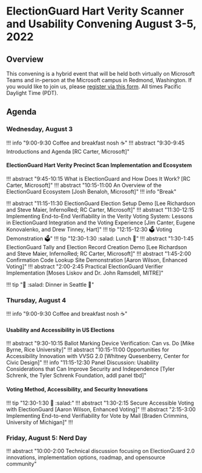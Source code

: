 # ElectionGuard Hart Verity Scanner and Usability Convening August 3-5, 2022

## Overview

This convening is a hybrid event that will be held both virtually on Microsoft Teams and in-person at the Microsoft campus in Redmond, Washington. If you would like to join us, please [register via this form](https://form.jotform.com/221867238031151). All times Pacific Daylight Time (PDT).

## Agenda

### Wednesday, August 3

!!! info "9:00-9:30  Coffee and breakfast nosh :coffee:"
!!! abstract "9:30-9:45 Introductions and Agenda [RC Carter, Microsoft]"

#### ElectionGuard Hart Verity Precinct Scan Implementation and Ecosystem

!!! abstract "9:45-10:15 What is ElectionGuard and How Does It Work?  [RC Carter, Microsoft]"
!!! abstract "10:15-11:00 An Overview of the ElectionGuard Ecosystem [Josh Benaloh, Microsoft]"
!!! info "Break"

!!! abstract "11:15-11:30 ElectionGuard Election Setup Demo [Lee Richardson and  Steve Maier, InfernoRed; RC Carter, Microsoft]"
!!! abstract "11:30-12:15 Implementing End-to-End Verifiability in the Verity Voting System: Lessons in ElectionGuard Integration and the Voting Experience [Jim Canter, Eugene Konovalenko, and Drew Tinney, Hart]"
!!! tip "12:15-12:30 :ballot_box: Voting Demonstration :ballot_box:"
!!! tip "12:30-1:30  :salad:  Lunch  :pizza:"
!!! abstract "1:30-1:45 ElectionGuard Tally and Election Record Creation Demo [Lee Richardson and  Steve Maier, InfernoRed; RC Carter, Microsoft]"
!!! abstract "1:45-2:00 Confirmation Code Lookup Site Demonstration [Aaron Wilson, Enhanced Voting]"
!!! abstract "2:00-2:45 Practical ElectionGuard Verifier Implementation [Moses Liskov and Dr. John Ramsdell, MITRE]"

!!! tip ":spaghetti: :salad: Dinner in Seattle :wine_glass:"

### Thursday, August 4

!!! info "9:00-9:30  Coffee and breakfast nosh :coffee:"
#### Usability and Accessibility in US Elections

!!! abstract "9:30-10:15 Ballot Marking Device Verification: Can vs. Do [Mike Byrne, Rice University]"
!!! abstract "10:15-11:00 Opportunities for Accessibility Innovation with VVSG 2.0 [Whitney Quesenberry, Center for Civic Design]"
!!! info "11:15-12:30 Panel Discussion: Usability Considerations that Can Improve Security and Independence [Tyler Schrenk, the Tyler Schrenk Foundation, addl panel tbd]"

#### Voting Method, Accessibility, and Security Innovations

!!! tip "12:30-1:30 :pizza: :salad:"
!!! abstract "1:30-2:15 Secure Accessible Voting with ElectionGuard [Aaron Wilson, Enhanced Voting]"
!!! abstract "2:15-3:00 Implementing End-to-end Verifiability for Vote by Mail [Braden Crimmins, University of Michigan]"
!!! 
### Friday, August 5: Nerd Day

!!! abstract "10:00-2:00 Technical discussion focusing on ElectionGuard 2.0 innovations, implementation options, roadmap, and opensource community"
